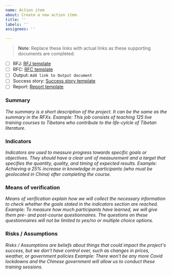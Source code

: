 ```yaml
---
name: Action item
about: Create a new action item.
title: ''
labels: ''
assignees: ''

---
```

> **Note**:
> Replace these links with actual links as these supporting documents are completed.

- [ ] RFJ: [RFJ template](https://github.com/MonlamAI/requests/issues/new?assignees=&labels=&template=rfj.md&title=RFJ00+-+) 
- [ ] RFC: [RFC template](https://github.com/MonlamAI/requests/issues/new?assignees=&labels=&template=rfc.md&title=RFC00+-+)
- [ ] Output: `Add link to Output document`
- [ ] Success story: [Success story template](https://github.com/MonlamAI/roadmap/issues/new?assignees=&labels=&template=success-story.md&title=)
- [ ] Report: [Report template](https://github.com/MonlamAI/roadmap/issues/new?assignees=&labels=&template=report.md&title=)

### Summary
*The summary is a short description of the project. It can be the same as the summary in the RFXs.*
*Example: This job consists of teaching 125 live training courses to Tibetans who contribute to the life-cylcle of Tibetan literature.*

### Indicators
*Indicators are used to measure progress towards specific goals or objectives. They should have a clear unit of measurement and a target that specifies the quantity, quality, and timing of expected results.*
*Example: Achieving a 25% increase in knowledge in participants (who must be geolocated in China) after completing the course.*

### Means of verification
*Means of verification explain how we will collect the necessary information to check whether the goals stated in the indicators section are reached.*
*Example: To measure how much participants have learned, we will give them pre- and post-course questionnaires. The questions on these questionnaires will not be limited to yes/no or multiple choice options.*

### Risks / Assumptions
*Risks / Assumptions are beliefs about things that could impact the project's success, but we don't have control over, such as changes in prices, weather, or government policies*
*Example: There won't be any more Covid lockdowns and the Chinese government will allow us to conduct these training sessions.*
